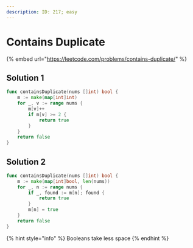 ```yaml
---
description: ID: 217; easy
---
```

# Contains Duplicate

{% embed url="https://leetcode.com/problems/contains-duplicate/" %}

## Solution 1

```go
func containsDuplicate(nums []int) bool {
    m := make(map[int]int)
    for _, v := range nums {
        m[v]++
        if m[v] >= 2 {
            return true
        }
    }
    return false
}
```

## Solution 2

```go
func containsDuplicate(nums []int) bool {
    m := make(map[int]bool, len(nums))
	for _, n := range nums {
		if _, found := m[n]; found {
			return true
		}
		m[n] = true
	}
	return false
}
```

{% hint style="info" %}
Booleans take less space
{% endhint %}
